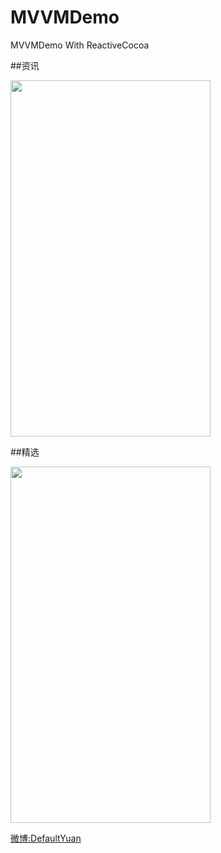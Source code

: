 # MVVMDemo
MVVMDemo With ReactiveCocoa

##资讯

<img  src="https://raw.githubusercontent.com/DefaultYuan/MVVMDemo/master/Pictures/lovePlay1.png" width="320" height="570">

##精选

<img  src="https://raw.githubusercontent.com/DefaultYuan/MVVMDemo/master/Pictures/lovePlay2.png" width="320" height="570">


[微博:DefaultYuan](http://weibo.com/2792951481)
